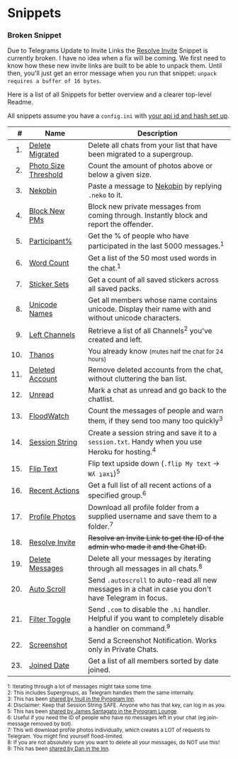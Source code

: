 # Snippets

### Broken Snippet

Due to Telegrams Update to Invite Links the [Resolve Invite](resolve_invite_link.py) Snippet is currently broken.
I have no idea when a fix will be coming. We first need to know how these new invite links are built to be able to unpack them.
Until then, you'll just get an error message when you run that snippet: `unpack requires a buffer of 16 bytes`.

Here is a list of all Snippets for better overview and a clearer top-level Readme.

All snippets assume you have a `config.ini` with [your api id and hash set up][API].

| # | Name | Description |
| --: | --- | --- |
| 1. | [Delete Migrated](delete_migrated.py) | Delete all chats from your list that have been migrated to a supergroup.
| 2. | [Photo Size Threshold](photo_threshold.py) | Count the amount of photos above or below a given size.
| 3. | [Nekobin](nekobin.py) | Paste a message to [Nekobin](https://nekobin.com) by replying `.neko` to it.
| 4. | [Block New PMs](block_new_pm.py) | Block new private messages from coming through. Instantly block and report the offender.
| 5. | [Participant%](participant_percent.py) | Get the % of people who have participated in the last 5000 messages.<sup>1</sup>
| 6. | [Word Count](word_count.py) | Get a list of the 50 most used words in the chat.<sup>1</sup>
| 7. | [Sticker Sets](all_sets.py) | Get a count of all saved stickers across all saved packs.
| 8. | [Unicode Names](unicode.py) | Get all members whose name contains unicode. Display their name with and without unicode characters.
| 9. | [Left Channels](left_channels.py) | Retrieve a list of all Channels<sup>2</sup> you've created and left.
| 10. | [Thanos](thanos.py) | You already know <small>(mutes half the chat for 24 hours)</small>
| 11. | [Deleted Account](delete_deleted.py) | Remove deleted accounts from the chat, without cluttering the ban list.
| 12. | [Unread](unread.py) | Mark a chat as unread and go back to the chatlist.
| 13. | [FloodWatch](flood_watch.py) | Count the messages of people and warn them, if they send too many too quickly<sup>3</sup>
| 14. | [Session String](generate_session.py) | Create a session string and save it to a `session.txt`. Handy when you use Heroku for hosting.<sup>4</sup>
| 15. | [Flip Text](flip_text.py) | Flip text upside down (`.flip My text` -> `Wʎ ʇǝxʇ`)<sup>5</sup>
| 16. | [Recent Actions](recent_actions.py) | Get a full list of all recent actions of a specified group.<sup>6</sup>
| 17. | [Profile Photos](profile_photos.py) | Download all profile folder from a supplied username and save them to a folder.<sup>7</sup>
| 18. | [Resolve Invite](resolve_invite_link.py) | ~~Resolve an Invite Link to get the ID of the admin who made it and the Chat ID.~~
| 19. | [Delete Messages](delete_messages.py) | Delete all your messages by iterating through all messages in all chats.<sup>8</sup>
| 20. | [Auto Scroll](auto_scroll.py) | Send `.autoscroll` to auto-read all new messages in a chat in case you don't have Telegram in focus.
| 21. | [Filter Toggle](filter_toggle.py) | Send `.com` to disable the `.hi` handler. Helpful if you want to completely disable a handler on command.<sup>9</sup>
| 22. | [Screenshot](screenshot.py) | Send a Screenshot Notification. Works only in Private Chats.
| 23. | [Joined Date](join_date.py) | Get a list of all members sorted by date joined.

<sup>1: Iterating through a lot of messages might take some time.<br>
2: This includes Supergroups, as Telegram handles them the same internally.<br>
3: This has been [shared by !null in the Pyrogram Inn][FLOOD].<br>
4: Disclaimer: Keep that Session String SAFE. Anyone who has that key, can log in as you.<br>
5: This has been [shared by James Santagato in the Pyrogram Lounge][FLIP].<br>
6: Useful if you need the ID of people who have no messages left in your chat (eg join-message removed by bot).<br>
7: This will download profile photos individually, which creates a LOT of requests to Telegram. You might find yourself flood-limited.<br>
8: If you are not absolutely sure you want to delete all your messages, do NOT use this!<br>
9: This has been [shared by Dan in the Inn][TOGGLE].<br>
</sup>

[API]: https://docs.pyrogram.org/intro/setup
[FLOOD]: https://t.me/PyrogramLounge/139704
[FLIP]: https://t.me/PyrogramLounge/142144
[TOGGLE]: https://t.me/PyrogramChat/144618
